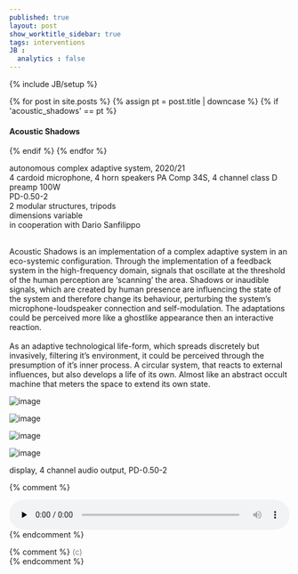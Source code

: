 ```yaml
---
published: true
layout: post
show_worktitle_sidebar: true
tags: interventions
JB :
  analytics : false
---
```


{% include JB/setup %}

<div class="container-parent">
<div class="container-narrow-right">
{% for post in site.posts %}
	{% assign pt = post.title | downcase %}
	{% if 'acoustic_shadows' == pt %}
<h4><a href="{{ BASE_PATH }}{{ post.url }}"></a>Acoustic Shadows</h4>
	{% endif %}
{% endfor %}

<p>
autonomous complex adaptive system, 2020/21<br />
4 cardoid microphone, 4 horn speakers PA Comp 34S, 4 channel class D preamp 100W<br />
PD-0.50-2<br />
2 modular structures, tripods<br />
dimensions variable<br />
in cooperation with Dario Sanfilippo<br /><br />

Acoustic Shadows is an implementation of a complex adaptive system in an eco-systemic configuration. Through the implementation of a feedback system in the high-frequency domain, signals that oscillate at the threshold of the human perception are ‘scanning’ the area. Shadows or inaudible signals, which are created by human presence are influencing the state of the system and therefore change its behaviour, perturbing the system’s microphone-loudspeaker connection and self-modulation. The adaptations could be perceived more like a ghostlike appearance then an interactive reaction.
<br /><br />
As an adaptive technological life-form, which spreads discretely but invasively, filtering it’s environment, it could be perceived through the presumption of it’s inner process. A circular system, that reacts to external influences, but also develops a life of its own. Almost like an abstract occult machine that meters the space to extend its own state.
</p>
</div>


<div class="container-narrow-left">
<img src="{{ site.url }}/images/acoustic_shadows1_sm.jpg" loading="eager" alt="image">
<p></p>
<img src="{{ site.url }}/images/acoustic_shadows2_sm.jpg" loading="eager" alt="image">
<p></p>
<img src="{{ site.url }}/images/acoustic_shadows3_sm.jpg" loading="eager" alt="image">
<p></p>
<img src="{{ site.url }}/images/acoustic_shadows_pd.png" loading="eager" alt="image">
<p>display, 4 channel audio output, PD-0.50-2</p>

</div>
</div>

{% comment %}
<p></p>
<audio controls style="width: 100%" preload="none">
  <source src="{{ site.url }}/images/arcadian_gate_short.mp3" type="audio/mpeg">
</audio>
{% endcomment %}


{% comment %}
<font color="grey">(c)<br /></font>
{% endcomment %}